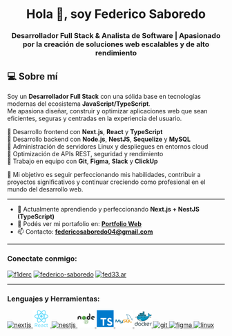 <h1 align="center">Hola 👋, soy Federico Saboredo</h1>
<h3 align="center">Desarrollador Full Stack & Analista de Software | Apasionado por la creación de soluciones web escalables y de alto rendimiento</h3>

💻 **Sobre mí**
---
Soy un **Desarrollador Full Stack** con una sólida base en tecnologías modernas del ecosistema **JavaScript/TypeScript**.  
Me apasiona diseñar, construir y optimizar aplicaciones web que sean eficientes, seguras y centradas en la experiencia del usuario.

🔹 Desarrollo frontend con **Next.js**, **React** y **TypeScript**  
🔹 Desarrollo backend con **Node.js**, **NestJS**, **Sequelize** y **MySQL**  
🔹 Administración de servidores Linux y despliegues en entornos cloud  
🔹 Optimización de APIs REST, seguridad y rendimiento  
🔹 Trabajo en equipo con **Git**, **Figma**, **Slack** y **ClickUp**  

🚀 Mi objetivo es seguir perfeccionando mis habilidades, contribuir a proyectos significativos y continuar creciendo como profesional en el mundo del desarrollo web.

---

- 🌱 Actualmente aprendiendo y perfeccionando **Next.js + NestJS (TypeScript)**  
- 🔭 Podés ver mi portafolio en: [**Portfolio Web**](https://joyful-cuchufli-6a7e25.netlify.app/)  
- 📫 Contacto: **federicosaboredo04@gmail.com**

---

<h3 align="left">Conectate conmigo:</h3>
<p align="left">
<a href="https://twitter.com/f1derc" target="blank"><img align="center" src="https://raw.githubusercontent.com/rahuldkjain/github-profile-readme-generator/master/src/images/icons/Social/twitter.svg" alt="f1derc" height="30" width="40" /></a>
<a href="https://linkedin.com/in/federico-saboredo-a55131248/" target="blank"><img align="center" src="https://raw.githubusercontent.com/rahuldkjain/github-profile-readme-generator/master/src/images/icons/Social/linked-in-alt.svg" alt="federico-saboredo" height="30" width="40" /></a>
<a href="https://instagram.com/fed33.ar" target="blank"><img align="center" src="https://raw.githubusercontent.com/rahuldkjain/github-profile-readme-generator/master/src/images/icons/Social/instagram.svg" alt="fed33.ar" height="30" width="40" /></a>
</p>

---

<h3 align="left">Lenguajes y Herramientas:</h3>
<p align="left">
<a href="https://nextjs.org/" target="_blank" rel="noreferrer"> <img src="https://cdn.worldvectorlogo.com/logos/nextjs-2.svg" alt="nextjs" width="40" height="40"/> </a>
<a href="https://reactjs.org/" target="_blank" rel="noreferrer"> <img src="https://raw.githubusercontent.com/devicons/devicon/master/icons/react/react-original-wordmark.svg" alt="react" width="40" height="40"/> </a>
<a href="https://nestjs.com/" target="_blank" rel="noreferrer"> <img src="https://static-00.iconduck.com/assets.00/nestjs-icon-2048x2044-xt8vlu56.png" alt="nestjs" width="40" height="40"/> </a>
<a href="https://nodejs.org" target="_blank" rel="noreferrer"> <img src="https://raw.githubusercontent.com/devicons/devicon/master/icons/nodejs/nodejs-original-wordmark.svg" alt="nodejs" width="40" height="40"/> </a>
<a href="https://www.typescriptlang.org/" target="_blank" rel="noreferrer"> <img src="https://raw.githubusercontent.com/devicons/devicon/master/icons/typescript/typescript-original.svg" alt="typescript" width="40" height="40"/> </a>
<a href="https://www.mysql.com/" target="_blank" rel="noreferrer"> <img src="https://raw.githubusercontent.com/devicons/devicon/master/icons/mysql/mysql-original-wordmark.svg" alt="mysql" width="40" height="40"/> </a>
<a href="https://www.docker.com/" target="_blank" rel="noreferrer"> <img src="https://raw.githubusercontent.com/devicons/devicon/master/icons/docker/docker-original-wordmark.svg" alt="docker" width="40" height="40"/> </a>
<a href="https://git-scm.com/" target="_blank" rel="noreferrer"> <img src="https://www.vectorlogo.zone/logos/git-scm/git-scm-icon.svg" alt="git" width="40" height="40"/> </a>
<a href="https://www.figma.com/" target="_blank" rel="noreferrer"> <img src="https://www.vectorlogo.zone/logos/figma/figma-icon.svg" alt="figma" width="40" height="40"/> </a>
<a href="https://www.linux.org/" target="_blank" rel="noreferrer"> <img src="https://cdn.worldvectorlogo.com/logos/tux.svg" alt="linux" width="40" height="40"/> </a>
</p>
